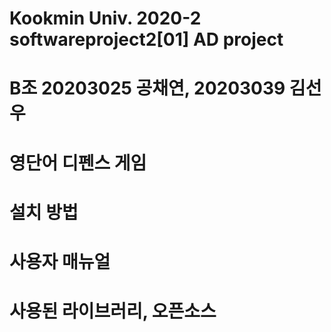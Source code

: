 # Kookmin Univ. 2020-2 softwareproject2[01] AD project 
# B조 20203025 공채연, 20203039 김선우

# 영단어 디펜스 게임 

# 설치 방법 

# 사용자 매뉴얼 

# 사용된 라이브러리, 오픈소스  


